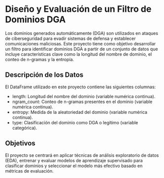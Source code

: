 # Diseño y Evaluación de un Filtro de Dominios DGA
Los dominios generados automáticamente (DGA) son utilizados en ataques de ciberseguridad para evadir sistemas de defensa y establecer comunicaciones maliciosas. Este proyecto tiene como objetivo desarrollar un filtro para identificar dominios DGA a partir de un conjunto de datos que incluye características clave como la longitud del nombre de dominio, el conteo de n-gramas y la entropía.

## Descripción de los Datos
El DataFrame utilizado en este proyecto contiene las siguientes columnas:

- length: Longitud del nombre del dominio (variable numérica continua).
- ngram_count: Conteo de n-gramas presentes en el dominio (variable numérica continua).
- entropy: Medida de la aleatoriedad del dominio (variable numérica continua).
- type: Clasificación del dominio como DGA o legítimo (variable categórica).

## Objetivos
El proyecto se centrará en aplicar técnicas de análisis exploratorio de datos (EDA), entrenar y evaluar modelos de aprendizaje supervisado para clasificar dominios y seleccionar el modelo más efectivo basado en métricas de evaluación.